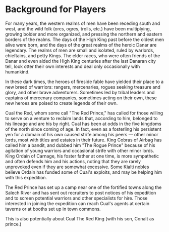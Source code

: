 
# Background for Players

For many years, the western realms of men have been receding south and west, and the wild folk (orcs, ogres, trolls, etc.) have been multiplying, growing bolder and more organized, and pressing the northern and eastern borders of the realms. The days of the High King past before the oldest men alive were born, and the days of the great realms of the heroic Danar are legendary. The realms of men are small and isolated, ruled by warlords, chieftains, and petty Kings. The elder races, who were often friends of the Danar and even aided the High King centuries after the last Danaran city tell, look otter their own interests and deal only occasionally with humankind.

In these dark times, the heroes of fireside fable have yielded their place to a new breed of warriors: rangers, mercenaries, rogues seeking treasure and glory, and other brave adventurers. Sometimes led by tribal leaders and captains of mercenary companies, sometimes acting on their own, these new heroes are poised to create legends of their own.

Cual the Red, whom some call "The Red Prince," has called for those willing to serve on a venture to reclaim lands that, according to him, belonged to his lineage and are his by right. Cual has been at odds in the five kingdoms of the north since coming of age. In fact, even as a fosterling his persistent yen for a domain of his own caused strife among his peers — other minor lords, most with titles and estates in their future. King Cobras of Airbag has called him a bandit, and dubbed him "The Rogue Prince" because of his agitation of young warriors and occasional strife with other minor lords. King Ordain of Carnage, his foster father at one time, is more sympathetic and often defends him and his actions, noting that they are rarely unprovoked even if they are somewhat excessive. Some Kialti nobles believe Ordain has funded some of Cual's exploits, and may be helping him with this expedition.

The Red Prince has set up a camp near one of the fortified towns along the Salech River and has sent out recruiters to post notices of his expedition and to screen potential warriors and other specialists for hire. Those interested in joining the expedition can reach Cual's agents at certain taverns or at booths set up in town commons.

This is also potentially about Cual The Red King (with his son, Conalt as prince.)